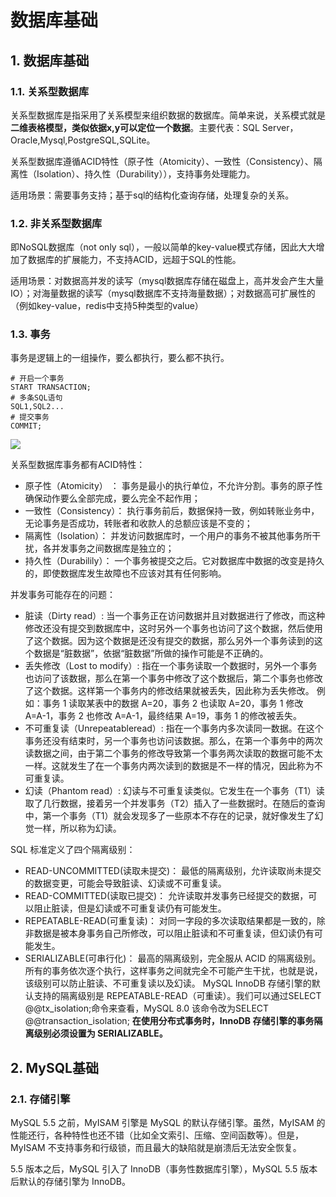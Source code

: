 # 数据库基础
## 1. 数据库基础
### 1.1. 关系型数据库

关系型数据库是指采用了关系模型来组织数据的数据库。简单来说，关系模式就是**二维表格模型，类似依据x,y可以定位一个数据**。主要代表：SQL Server，Oracle,Mysql,PostgreSQL,SQLite。

关系型数据库遵循ACID特性（原子性（Atomicity）、一致性（Consistency）、隔离性（Isolation）、持久性（Durability）），支持事务处理能力。

适用场景：需要事务支持；基于sql的结构化查询存储，处理复杂的关系。


### 1.2. 非关系型数据库

即NoSQL数据库（not only sql），一般以简单的key-value模式存储，因此大大增加了数据库的扩展能力，不支持ACID，远超于SQL的性能。

适用场景：对数据高并发的读写（mysql数据库存储在磁盘上，高并发会产生大量IO）；对海量数据的读写（mysql数据库不支持海量数据）；对数据高可扩展性的（例如key-value，redis中支持5种类型的value）

### 1.3. 事务
事务是逻辑上的一组操作，要么都执行，要么都不执行。

```
# 开启一个事务
START TRANSACTION;
# 多条SQL语句
SQL1,SQL2...
# 提交事务
COMMIT;
```
![](https://guide-blog-images.oss-cn-shenzhen.aliyuncs.com/2020-12/640-20201207160554677.png)

关系型数据库事务都有ACID特性：

* 原子性（Atomicity） ： 事务是最小的执行单位，不允许分割。事务的原子性确保动作要么全部完成，要么完全不起作用；
* 一致性（Consistency）： 执行事务前后，数据保持一致，例如转账业务中，无论事务是否成功，转账者和收款人的总额应该是不变的；
* 隔离性（Isolation）： 并发访问数据库时，一个用户的事务不被其他事务所干扰，各并发事务之间数据库是独立的；
* 持久性（Durabilily）： 一个事务被提交之后。它对数据库中数据的改变是持久的，即使数据库发生故障也不应该对其有任何影响。

并发事务可能存在的问题：
* 脏读（Dirty read）: 当一个事务正在访问数据并且对数据进行了修改，而这种修改还没有提交到数据库中，这时另外一个事务也访问了这个数据，然后使用了这个数据。因为这个数据是还没有提交的数据，那么另外一个事务读到的这个数据是“脏数据”，依据“脏数据”所做的操作可能是不正确的。
* 丢失修改（Lost to modify）: 指在一个事务读取一个数据时，另外一个事务也访问了该数据，那么在第一个事务中修改了这个数据后，第二个事务也修改了这个数据。这样第一个事务内的修改结果就被丢失，因此称为丢失修改。 例如：事务 1 读取某表中的数据 A=20，事务 2 也读取 A=20，事务 1 修改 A=A-1，事务 2 也修改 A=A-1，最终结果 A=19，事务 1 的修改被丢失。
* 不可重复读（Unrepeatableread）: 指在一个事务内多次读同一数据。在这个事务还没有结束时，另一个事务也访问该数据。那么，在第一个事务中的两次读数据之间，由于第二个事务的修改导致第一个事务两次读取的数据可能不太一样。这就发生了在一个事务内两次读到的数据是不一样的情况，因此称为不可重复读。
* 幻读（Phantom read）: 幻读与不可重复读类似。它发生在一个事务（T1）读取了几行数据，接着另一个并发事务（T2）插入了一些数据时。在随后的查询中，第一个事务（T1）就会发现多了一些原本不存在的记录，就好像发生了幻觉一样，所以称为幻读。

SQL 标准定义了四个隔离级别：

* READ-UNCOMMITTED(读取未提交)： 最低的隔离级别，允许读取尚未提交的数据变更，可能会导致脏读、幻读或不可重复读。
* READ-COMMITTED(读取已提交)： 允许读取并发事务已经提交的数据，可以阻止脏读，但是幻读或不可重复读仍有可能发生。
* REPEATABLE-READ(可重复读)： 对同一字段的多次读取结果都是一致的，除非数据是被本身事务自己所修改，可以阻止脏读和不可重复读，但幻读仍有可能发生。
* SERIALIZABLE(可串行化)： 最高的隔离级别，完全服从 ACID 的隔离级别。所有的事务依次逐个执行，这样事务之间就完全不可能产生干扰，也就是说，该级别可以防止脏读、不可重复读以及幻读。
MySQL InnoDB 存储引擎的默认支持的隔离级别是 REPEATABLE-READ（可重读）。我们可以通过SELECT @@tx_isolation;命令来查看，MySQL 8.0 该命令改为SELECT @@transaction_isolation;
**在使用分布式事务时，InnoDB 存储引擎的事务隔离级别必须设置为 SERIALIZABLE。**
## 2. MySQL基础

### 2.1. 存储引擎
MySQL 5.5 之前，MyISAM 引擎是 MySQL 的默认存储引擎。虽然，MyISAM 的性能还行，各种特性也还不错（比如全文索引、压缩、空间函数等）。但是，MyISAM 不支持事务和行级锁，而且最大的缺陷就是崩溃后无法安全恢复。

5.5 版本之后，MySQL 引入了 InnoDB（事务性数据库引擎），MySQL 5.5 版本后默认的存储引擎为 InnoDB。